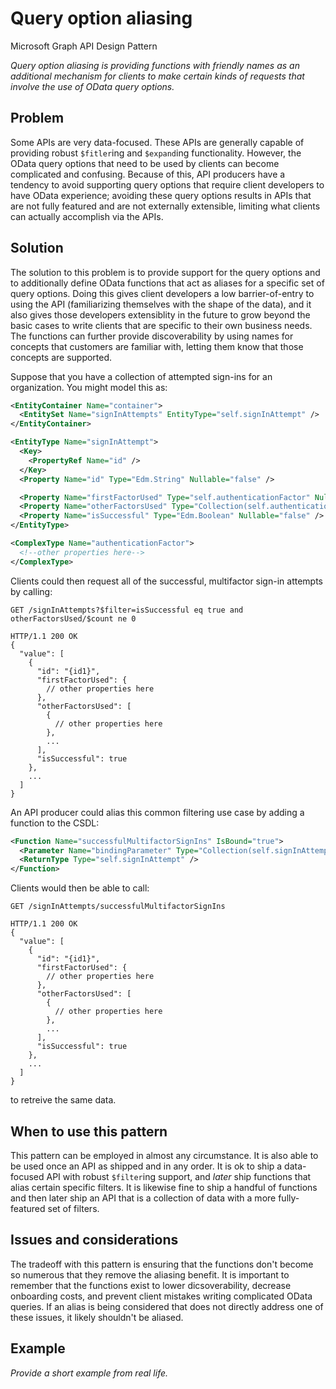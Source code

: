 # Query option aliasing

Microsoft Graph API Design Pattern

*Query option aliasing is providing functions with friendly names as an additional mechanism for clients to make certain kinds of requests that involve the use of OData query options.*

## Problem

Some APIs are very data-focused.
These APIs are generally capable of providing robust `$fitler`ing and `$expand`ing functionality.
However, the OData query options that need to be used by clients can become complicated and confusing.
Because of this, API producers have a tendency to avoid supporting query options that require client developers to have OData experience; avoiding these query options results in APIs that are not fully featured and are not externally extensible, limiting what clients can actually accomplish via the APIs.

## Solution

The solution to this problem is to provide support for the query options and to additionally define OData functions that act as aliases for a specific set of query options.
Doing this gives client developers a low barrier-of-entry to using the API (familiarizing themselves with the shape of the data), and it also gives those developers extensiblity in the future to grow beyond the basic cases to write clients that are specific to their own business needs.
The functions can further provide discoverability by using names for concepts that customers are familiar with, letting them know that those concepts are supported.

Suppose that you have a collection of attempted sign-ins for an organization. You might model this as:

```xml
<EntityContainer Name="container">
  <EntitySet Name="signInAttempts" EntityType="self.signInAttempt" />
</EntityContainer>

<EntityType Name="signInAttempt">
  <Key>
    <PropertyRef Name="id" />
  </Key>
  <Property Name="id" Type="Edm.String" Nullable="false" />

  <Property Name="firstFactorUsed" Type="self.authenticationFactor" Nullable="false" />
  <Property Name="otherFactorsUsed" Type="Collection(self.authenticationFactor)" Nullable="false" />
  <Property Name="isSuccessful" Type="Edm.Boolean" Nullable="false" />
</EntityType>

<ComplexType Name="authenticationFactor">
  <!--other properties here-->
</ComplexType>
```

Clients could then request all of the successful, multifactor sign-in attempts by calling:

```http
GET /signInAttempts?$filter=isSuccessful eq true and otherFactorsUsed/$count ne 0

HTTP/1.1 200 OK
{
  "value": [
    {
      "id": "{id1}",
      "firstFactorUsed": {
        // other properties here
      },
      "otherFactorsUsed": [
        {
          // other properties here
        },
        ...
      ],
      "isSuccessful": true
    },
    ...
  ]
}
```

An API producer could alias this common filtering use case by adding a function to the CSDL:

```xml
<Function Name="successfulMultifactorSignIns" IsBound="true">
  <Parameter Name="bindingParameter" Type="Collection(self.signInAttempt)" Nullable="false" />
  <ReturnType Type="self.signInAttempt" />
</Function>
```

Clients would then be able to call:

```http
GET /signInAttempts/successfulMultifactorSignIns

HTTP/1.1 200 OK
{
  "value": [
    {
      "id": "{id1}",
      "firstFactorUsed": {
        // other properties here
      },
      "otherFactorsUsed": [
        {
          // other properties here
        },
        ...
      ],
      "isSuccessful": true
    },
    ...
  ]
}
```

to retreive the same data.

## When to use this pattern

This pattern can be employed in almost any circumstance.
It is also able to be used once an API as shipped and in any order.
It is ok to ship a data-focused API with robust `$filter`ing support, and *later* ship functions that alias certain specific filters.
It is likewise fine to ship a handful of functions and then later ship an API that is a collection of data with a more fully-featured set of filters.

## Issues and considerations

The tradeoff with this pattern is ensuring that the functions don't become so numerous that they remove the aliasing benefit.
It is important to remember that the functions exist to lower dicsoverability, decrease onboarding costs, and prevent client mistakes writing complicated OData queries.
If an alias is being considered that does not directly address one of these issues, it likely shouldn't be aliased.

## Example

*Provide a short example from real life.*
